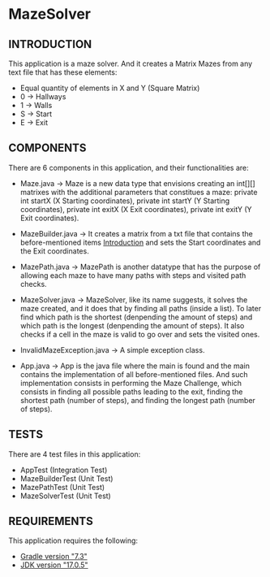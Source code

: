 # MazeSolver

INTRODUCTION
------------

This application is a maze solver. And it creates a Matrix Mazes from any text file that has these elements:

* Equal quantity of elements in X and Y (Square Matrix)
* 0 -> Hallways
* 1 -> Walls
* S -> Start
* E -> Exit

COMPONENTS
------------

There are 6 components in this application, and their functionalities are:

* Maze.java -> Maze is a new data type that envisions creating an int[][] matrixes with the additional parameters that constitues a maze: private int startX (X Starting coordinates), private int startY (Y Starting coordinates), private int exitX (X Exit coordinates), private int exitY (Y Exit coordinates).

* MazeBuilder.java -> It creates a matrix from a txt file that contains the before-mentioned items [Introduction](#Introduction) and sets the Start coordinates and the Exit coordinates.

* MazePath.java -> MazePath is another datatype that has the purpose of allowing each maze to have many paths with steps and visited path checks.

* MazeSolver.java -> MazeSolver, like its name suggests, it solves the maze created, and it does that by finding all paths (inside a list). To later find which path is the shortest (denpending the amount of steps) and which path is the longest (denpending the amount of steps). It also checks if a cell in the maze is valid to go over and sets the visited ones.

* InvalidMazeException.java -> A simple exception class.

* App.java -> App is the java file where the main is found and the main contains the implementation of all before-mentioned files. And such implementation consists in performing the Maze Challenge, which consists in finding all possible paths leading to the exit, finding the shortest path (number of steps), and finding the longest path (number of steps).
     
TESTS
------------

There are 4 test files in this application:

* AppTest (Integration Test)
* MazeBuilderTest (Unit Test)
* MazePathTest (Unit Test)
* MazeSolverTest (Unit Test)

REQUIREMENTS
------------

This application requires the following:

 * [Gradle version "7.3"](https://services.gradle.org/distributions/)
 * [JDK version "17.0.5"](https://www.oracle.com/java/technologies/javase/17-0-5-relnotes.html)